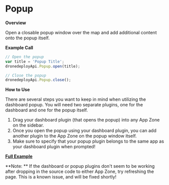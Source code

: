 # Popup

**Overview**

Open a closable popup window over the map and add additional content onto the popup itself.

**Example Call**

```javascript
// Open the popup
var title = 'Popup Title';
dronedeployApi.Popup.open(title);

// Close the popup
dronedeployApi.Popup.close();
```

**How to Use**

There are several steps you want to keep in mind when utilizing the dashboard popup. You will need two separate plugins, one for the dashboard and one for the popup itself.
1. Drag your dashboard plugin \(that opens the popup\) into any App Zone on the sidebar.
2. Once you open the popup using your dashboard plugin, you can add another plugin to the App Zone on the popup window itself.
3. Make sure to specify that your popup plugin belongs to the same app as your dashboard plugin when prompted!

[**Full Example**](/popup/example-popup.basic.md)

**Note: ** If the dashboard or popup plugins don't seem to be working after dropping in the source code to either App Zone, try refreshing the page. This is a known issue, and will be fixed shortly!

